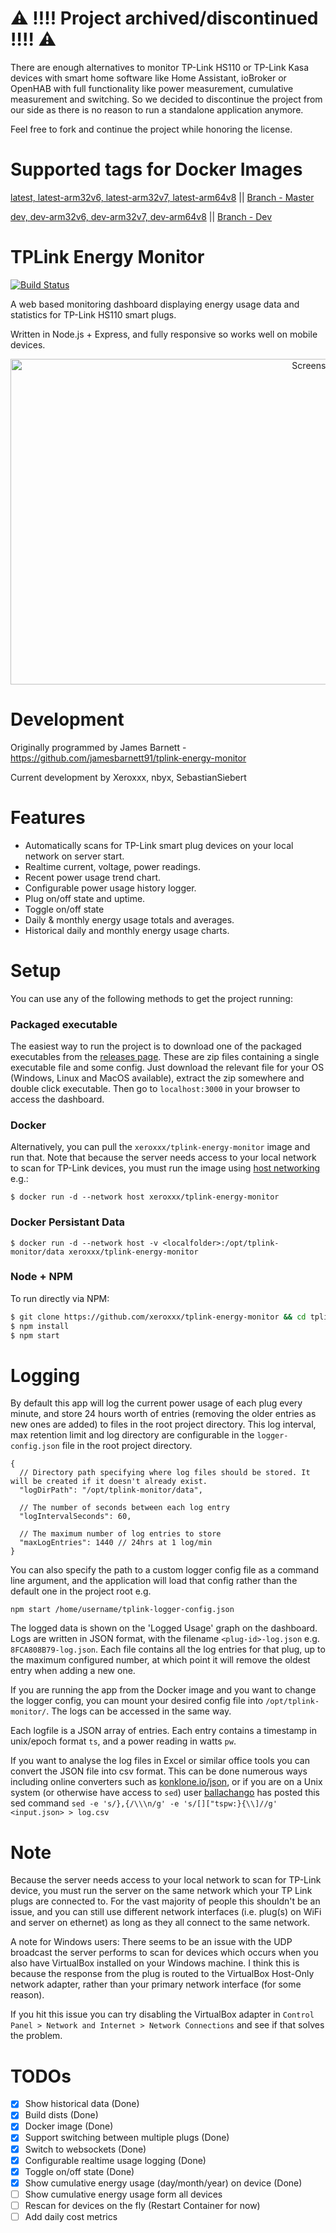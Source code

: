 # :warning:	:bangbang::bangbang:	Project archived/discontinued :bangbang::bangbang: :warning:	

There are enough alternatives to monitor TP-Link HS110 or TP-Link Kasa devices with smart home software like Home Assistant, ioBroker or OpenHAB with full functionality like power measurement, cumulative measurement and switching. So we decided to discontinue the project from our side as there is no reason to run a standalone application anymore.

Feel free to fork and continue the project while honoring the license.

# Supported tags for Docker Images

[latest, latest-arm32v6, latest-arm32v7, latest-arm64v8](https://hub.docker.com/r/xeroxxx/tplink-energy-monitor/tags) || [Branch - Master](https://github.com/xeroxxx/tplink-energy-monitor/tree/master)

[dev, dev-arm32v6, dev-arm32v7, dev-arm64v8](https://hub.docker.com/r/xeroxxx/tplink-energy-monitor/tags) || [Branch - Dev](https://github.com/Xeroxxx/tplink-energy-monitor/tree/dev)

# TPLink Energy Monitor
[![Build Status](https://travis-ci.org/Xeroxxx/tplink-energy-monitor.svg?branch=master)](https://travis-ci.org/xeroxxx/tplink-energy-monitor)

A web based monitoring dashboard displaying energy usage data and statistics for TP-Link HS110 smart plugs.

Written in Node.js + Express, and fully responsive so works well on mobile devices.

<p align="center">
  <img alt="Screenshot" src="https://i.imgur.com/cNqXYU4.png" height="521" width="960">
</p>

# Development

Originally programmed by James Barnett - https://github.com/jamesbarnett91/tplink-energy-monitor

Current development by Xeroxxx, nbyx, SebastianSiebert

# Features
- Automatically scans for TP-Link smart plug devices on your local network on server start.
- Realtime current, voltage, power readings.
- Recent power usage trend chart.
- Configurable power usage history logger.
- Plug on/off state and uptime.
- Toggle on/off state
- Daily & monthly energy usage totals and averages.
- Historical daily and monthly energy usage charts.

# Setup
You can use any of the following methods to get the project running:

### Packaged executable
The easiest way to run the project is to download one of the packaged executables from the [releases page](https://github.com/jamesbarnett91/tplink-monitor/releases). These are zip files containing a single executable file and some config. Just download the relevant file for your OS (Windows, Linux and MacOS available), extract the zip somewhere and double click executable. Then go to `localhost:3000` in your browser to access the dashboard.

### Docker
Alternatively, you can pull the `xeroxxx/tplink-energy-monitor` image and run that.
Note that because the server needs access to your local network to scan for TP-Link devices, you must run the image using [host networking](https://docs.docker.com/network/host/) e.g.:
```
$ docker run -d --network host xeroxxx/tplink-energy-monitor
```
### Docker Persistant Data
```
$ docker run -d --network host -v <localfolder>:/opt/tplink-monitor/data xeroxxx/tplink-energy-monitor
```


### Node + NPM

To run directly via NPM:
```sh
$ git clone https://github.com/xeroxxx/tplink-energy-monitor && cd tplink-energy-monitor
$ npm install
$ npm start
```

# Logging
By default this app will log the current power usage of each plug every minute, and store 24 hours worth of entries (removing the older entries as new ones are added) to files in the root project directory. This log interval, max retention limit and log directory are configurable in the `logger-config.json` file in the root project directory.
```
{
  // Directory path specifying where log files should be stored. It will be created if it doesn't already exist.
  "logDirPath": "/opt/tplink-monitor/data",

  // The number of seconds between each log entry
  "logIntervalSeconds": 60,

  // The maximum number of log entries to store
  "maxLogEntries": 1440 // 24hrs at 1 log/min
}
```

You can also specify the path to a custom logger config file as a command line argument, and the application will load that config rather than the default one in the project root e.g.
```
npm start /home/username/tplink-logger-config.json
```

The logged data is shown on the 'Logged Usage' graph on the dashboard.
Logs are written in JSON format, with the filename `<plug-id>-log.json` e.g. `8FCA808B79-log.json`. Each file contains all the log entries for that plug, up to the maximum configured number, at which point it will remove the oldest entry when adding a new one.

If you are running the app from the Docker image and you want to change the logger config, you can mount your desired config file into `/opt/tplink-monitor/`. The logs can be accessed in the same way.

Each logfile is a JSON array of entries. Each entry contains a timestamp in unix/epoch format `ts`, and a power reading in watts `pw`.

If you want to analyse the log files in Excel or similar office tools you can convert the JSON file into csv format. This can be done numerous ways including online converters such as [konklone.io/json](https://konklone.io/json/), or if you are on a Unix system (or otherwise have access to `sed`) user [ballachango](https://github.com/jamesbarnett91/tplink-energy-monitor/issues/6#issuecomment-433663873) has posted this sed command `sed -e 's/},{/\\\n/g' -e 's/[]["tspw:}{\\]//g' <input.json> > log.csv`

# Note
Because the server needs access to your local network to scan for TP-Link device, you must run the server on the same network which your TP Link plugs are connected to. For the vast majority of people this shouldn't be an issue, and you can still use different network interfaces (i.e. plug(s) on WiFi and server on ethernet) as long as they all connect to the same network.

A note for Windows users: There seems to be an issue with the UDP broadcast the server performs to scan for devices which occurs when you also have VirtualBox installed on your Windows machine. I think this is because the response from the plug is routed to the VirtualBox Host-Only network adapter, rather than your primary network interface (for some reason).

If you hit this issue you can try disabling the VirtualBox adapter in `Control Panel > Network and Internet > Network Connections` and see if that solves the problem.

# TODOs
- [x] Show historical data (Done)
- [x] Build dists (Done)
- [x] Docker image (Done)
- [x] Support switching between multiple plugs (Done)
- [x] Switch to websockets (Done)
- [x] Configurable realtime usage logging (Done)
- [x] Toggle on/off state (Done)
- [x] Show cumulative energy usage (day/month/year) on device (Done)
- [ ] Show cumulative energy usage form all devices
- [ ] Rescan for devices on the fly (Restart Container for now)
- [ ] Add daily cost metrics
